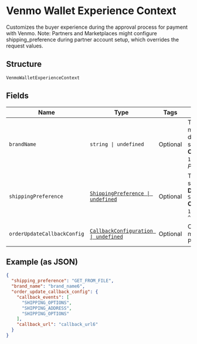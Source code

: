 
# Venmo Wallet Experience Context

Customizes the buyer experience during the approval process for payment with Venmo. Note: Partners and Marketplaces might configure shipping_preference during partner account setup, which overrides the request values.

## Structure

`VenmoWalletExperienceContext`

## Fields

| Name | Type | Tags | Description |
|  --- | --- | --- | --- |
| `brandName` | `string \| undefined` | Optional | The business name of the merchant. The pattern is defined by an external party and supports Unicode.<br>**Constraints**: *Minimum Length*: `1`, *Maximum Length*: `127`, *Pattern*: `^.*$` |
| `shippingPreference` | [`ShippingPreference \| undefined`](../../doc/models/shipping-preference.md) | Optional | The location from which the shipping address is derived.<br>**Default**: `ShippingPreference.GetFromFile`<br>**Constraints**: *Minimum Length*: `1`, *Maximum Length*: `24`, *Pattern*: `^[A-Z_]+$` |
| `orderUpdateCallbackConfig` | [`CallbackConfiguration \| undefined`](../../doc/models/callback-configuration.md) | Optional | CallBack Configuration that the merchant can provide to PayPal/Venmo. |

## Example (as JSON)

```json
{
  "shipping_preference": "GET_FROM_FILE",
  "brand_name": "brand_name6",
  "order_update_callback_config": {
    "callback_events": [
      "SHIPPING_OPTIONS",
      "SHIPPING_ADDRESS",
      "SHIPPING_OPTIONS"
    ],
    "callback_url": "callback_url6"
  }
}
```

